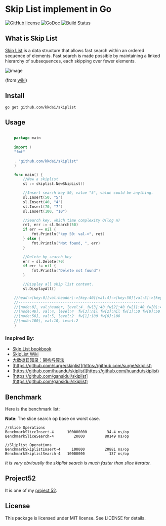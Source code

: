 Skip List implement in Go
==================
[![GitHub license](https://img.shields.io/badge/license-MIT-blue.svg)](https://raw.githubusercontent.com/kkdai/skiplist/master/LICENSE)  [![GoDoc](https://godoc.org/github.com/kkdai/skiplist?status.svg)](https://godoc.org/github.com/kkdai/skiplist)  [![Build Status](https://travis-ci.org/kkdai/skiplist.svg?branch=master)](https://travis-ci.org/kkdai/skiplist)


What is Skip List
---------------

[Skip List](https://en.wikipedia.org/wiki/Skip_list) is a data structure that allows fast search within an ordered sequence of elements. Fast search is made possible by maintaining a linked hierarchy of subsequences, each skipping over fewer elements. 

![image](https://upload.wikimedia.org/wikipedia/commons/thumb/8/86/Skip_list.svg/500px-Skip_list.svg.png)

(from [wiki](https://en.wikipedia.org/wiki/Skip_list))

Install
---------------
`go get github.com/kkdai/skiplist`


Usage
---------------

```go

    package main
    
    import (
	"fmt"
	
	. "github.com/kkdai/skiplist"
    )

    func main() {
        //New a skiplist
        sl := skiplist.NewSkipList()

        //Insert search key 50, value "5", value could be anything.
        sl.Insert(50, "5")
        sl.Insert(40, "4")
        sl.Insert(70, "7")
        sl.Insert(100, "10")

        //Search key, which time complexity O(log n)
        ret, err := sl.Search(50)
        if err == nil {
            fmt.Println("key 50: val->", ret)
        } else {
            fmt.Println("Not found, ", err)
        }

        //Delete by search key
        err = sl.Delete(70)
        if err != nil {
            fmt.Println("Delete not found")
        }

        //Display all skip list content.
        sl.DisplayAll()

    //head->[key:0][val:header]->[key:40][val:4]->[key:50][val:5]->[key:100][val:10]->nil
    //---------------------------------------------------------
    //[node:0], val:header, level:4  fw[3]:40 fw[2]:40 fw[1]:40 fw[0]:40
    //[node:40], val:4, level:4  fw[3]:nil fw[2]:nil fw[1]:50 fw[0]:50
    //[node:50], val:5, level:2  fw[1]:100 fw[0]:100
    //[node:100], val:10, level:2
    }    
```

### Inspired By:

- [Skip List bookbook](http://drum.lib.umd.edu/bitstream/handle/1903/544/CS-TR-2286.1.pdf)
- [SkipList Wiki](https://en.wikipedia.org/wiki/Skip_list)
- [大数据日知录：架构与算法](http://product.dangdang.com/23561651.html)
- [https://github.com/surge/skiplist](https://github.com/surge/skiplist)
- [https://github.com/huandu/skiplist](https://github.com/huandu/skiplist)
- [https://github.com/gansidui/skiplist](https://github.com/gansidui/skiplist)

Benchmark
---------------

Here is the benchmark list:

**Note**: The slice search op base on worst case.



```
//Slice Operations
BenchmarkSliceInsert-4   	100000000	      34.4 ns/op
BenchmarkSliceSearch-4   	   20000	     80149 ns/op

//Sliplist Operations
BenchmarkSkiplistInsert-4	  100000	     20881 ns/op
BenchmarkSkiplistSearch-4	10000000	       137 ns/op

```

*It is very obviousily the skiplist search is much faster than slice iterator.*

Project52
---------------

It is one of my [project 52](https://github.com/kkdai/project52).


License
---------------

This package is licensed under MIT license. See LICENSE for details.



